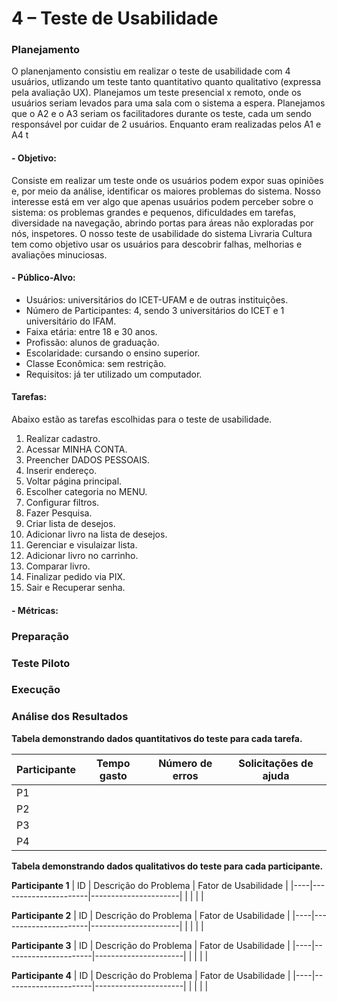 # 4 – Teste de Usabilidade

### Planejamento
O planenjamento consistiu em realizar o teste de usabilidade com 4 usuários, utlizando um teste tanto quantitativo quanto qualitativo (expressa pela avaliação UX). Planejamos um teste presencial x remoto, onde os usuários seriam levados para uma sala com o sistema a espera. 
Planejamos que o A2 e o A3 seriam os facilitadores durante os teste, cada um sendo responsável por cuidar de 2 usuários. Enquanto eram realizadas pelos A1 e A4 t

#### - Objetivo:
Consiste em realizar um teste onde os usuários podem expor suas opiniões e, por meio da análise, identificar os maiores problemas do sistema. Nosso interesse está em ver algo que apenas usuários podem perceber sobre o sistema: os problemas grandes e pequenos, dificuldades em tarefas, diversidade na navegação, abrindo portas para áreas não exploradas por nós, inspetores. O nosso teste de usabilidade do sistema Livraria Cultura tem como objetivo usar os usuários para descobrir falhas, melhorias e avaliações minuciosas.

#### - Público-Alvo:
* Usuários: universitários do ICET-UFAM e de outras instituições.
* Número de Participantes: 4, sendo 3 universitários do ICET e 1 universitário do IFAM.
* Faixa etária: entre 18 e 30 anos.
* Profissão: alunos de graduação.
* Escolaridade: cursando o ensino superior.
* Classe Econômica: sem restrição.
* Requisitos: já ter utilizado um computador.

#### Tarefas:
Abaixo estão as tarefas escolhidas para o teste de usabilidade.
1. Realizar cadastro.
2. Acessar MINHA CONTA.
3. Preencher DADOS PESSOAIS.
4. Inserir endereço.
5. Voltar página principal.
6. Escolher categoria no MENU.
7. Configurar filtros.
8. Fazer Pesquisa.
9. Criar lista de desejos.
10. Adicionar livro na lista de desejos.
11. Gerenciar e visulaizar lista.
12. Adicionar livro no carrinho.
13. Comparar livro.
14. Finalizar pedido via PIX.
15. Sair e Recuperar senha.

#### - Métricas: 

### Preparação


### Teste Piloto


### Execução


### Análise dos Resultados

**Tabela demonstrando dados quantitativos do teste para cada tarefa.**

| Participante | Tempo gasto | Número de erros | Solicitações de ajuda |
|--------------|-------------|------------------|-----------------------|
| P1           |             |                  |                       |
| P2           |             |                  |                       |
| P3           |             |                  |                       |
| P4           |             |                  |                       |

**Tabela demonstrando dados qualitativos do teste para cada participante.**

**Participante 1**
| ID | Descrição do Problema | Fator de Usabilidade |
|----|----------------------|----------------------|
|    |                      |                      |

**Participante 2**
| ID | Descrição do Problema | Fator de Usabilidade |
|----|----------------------|----------------------|
|    |                      |                      |

**Participante 3**
| ID | Descrição do Problema | Fator de Usabilidade |
|----|----------------------|----------------------|
|    |                      |                      |

**Participante 4**
| ID | Descrição do Problema | Fator de Usabilidade |
|----|----------------------|----------------------|
|    |                      |                      |

